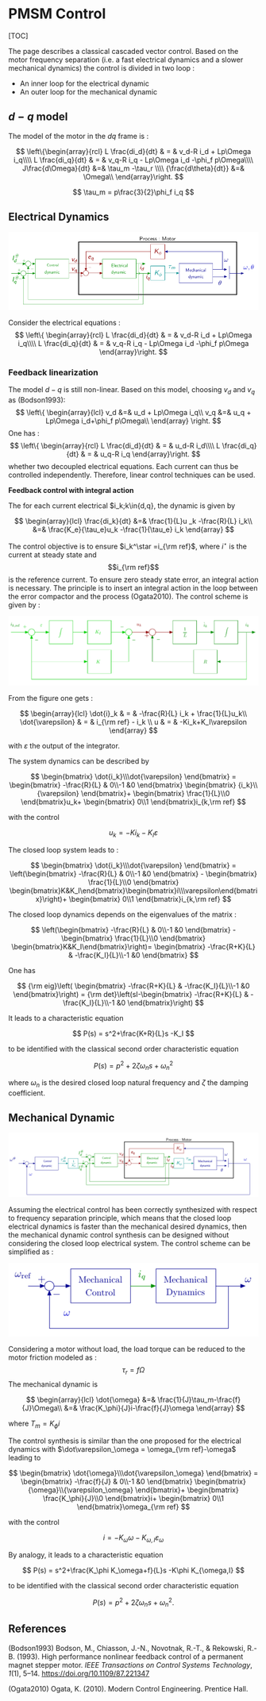 

# PMSM Control

[TOC]

The page describes  a classical cascaded vector control. Based on the motor frequency separation (i.e. a fast electrical dynamics and a slower mechanical dynamics) the control is divided in two loop :

- An inner loop for the electrical dynamic
- An outer loop for the mechanical dynamic

## $d-q$ model

The model of the motor in the $dq$ frame is :

$$
\left\{\begin{array}{rcl}
L \frac{di_d}{dt} & = & v_d-R i_d + Lp\Omega i_q\\\\
L \frac{di_q}{dt} & = & v_q-R i_q - Lp\Omega i_d -\phi_f  p\Omega\\\\
J\frac{d\Omega}{dt} &=& \tau_m -\tau_r \\\\
{\frac{d\theta}{dt}} &=& \Omega\\
\end{array}\right.
$$

$$
\tau_m = p\frac{3}{2}\phi_f  i_q
$$



## Electrical Dynamics

![](../img/PMSM/ElecLoop.png)

Consider the electrical equations : 
$$
\left\{
\begin{array}{rcl}
L \frac{di_d}{dt} & = & v_d-R i_d + Lp\Omega i_q\\\\
L \frac{di_q}{dt} & = & v_q-R i_q - Lp\Omega i_d -\phi_f  p\Omega
\end{array}\right.
$$

### Feedback linearization 

The model $d-q$ is still non-linear. Based on this model, choosing $v_d$ and $v_q$ as \(Bodson1993):
$$
\left\{
\begin{array}{lcl}
v_d &=& u_d + Lp\Omega i_q\\
v_q &=& u_q + Lp\Omega i_d+\phi_f p\Omega\\
\end{array}
\right.
$$
 One has :
$$
\left\{
\begin{array}{rcl}
L \frac{di_d}{dt} & = & u_d-R i_d\\\\
L \frac{di_q}{dt} & = & u_q-R i_q
\end{array}\right.
$$
whether two decoupled electrical equations. Each current can thus be controlled independently. Therefore, linear control techniques can be used. 

**Feedback control with integral action**

The for each current electrical $i_k;k\in{d,q}, the dynamic is given by

$$
\begin{array}{lcl}
\frac{di_k}{dt} &=& \frac{1}{L}u _k -\frac{R}{L} i_k\\
     &=& \frac{K_e}{\tau_e}u_k -\frac{1}{\tau_e} i_k 
\end{array}
$$

The control objective is to ensure $i_k^\star =i_{\rm ref}$, where $i^\star$ is the current at steady state and $$i_{\rm ref}$$ is the reference current. To ensure zero steady state error, an integral action is necessary. The principle is to insert an integral action in the loop between the error compactor and the process \(Ogata2010\). The control scheme is given by :

![Electrical dynamics state feedback](../img/PMSM/ElecFeedback.png)

From the figure one gets :

$$
\begin{array}{lcl}
   \dot{i}_k  & = & -\frac{R}{L} i_k + \frac{1}{L}u_k\\
   \dot{\varepsilon} & = & i_{\rm ref} - i_k \\
   u & = & -Ki_k+K_I\varepsilon
\end{array}
$$

with $\varepsilon$ the output of the integrator.

The system dynamics can be described by

$$
\begin{bmatrix}
\dot{i_k}\\\dot{\varepsilon}
\end{bmatrix} = 
\begin{bmatrix}
-\frac{R}{L} & 0\\-1 &0
\end{bmatrix} \begin{bmatrix}
{i_k}\\{\varepsilon}
\end{bmatrix}+
\begin{bmatrix}
\frac{1}{L}\\0
\end{bmatrix}u_k+
\begin{bmatrix}
0\\1
\end{bmatrix}i_{k,\rm ref}
$$

with the control

$$
u_k  =  -Ki_k-K_I\varepsilon
$$

The closed loop system leads to :

$$
\begin{bmatrix}
\dot{i_k}\\\dot{\varepsilon}
\end{bmatrix} = 
\left(\begin{bmatrix}
-\frac{R}{L} & 0\\-1 &0
\end{bmatrix} -
\begin{bmatrix}
\frac{1}{L}\\0
\end{bmatrix} \begin{bmatrix}K&K_I\end{bmatrix}\begin{bmatrix}i\\\varepsilon\end{bmatrix}\right)+
\begin{bmatrix}
0\\1
\end{bmatrix}i_{k,\rm ref}
$$

The closed loop dynamics depends on the eigenvalues of the matrix :

$$
\left(\begin{bmatrix}
-\frac{R}{L} & 0\\-1 &0
\end{bmatrix} -
\begin{bmatrix}
\frac{1}{L}\\0
\end{bmatrix} \begin{bmatrix}K&K_I\end{bmatrix}\right)= 
\begin{bmatrix}
-\frac{R+K}{L} & -\frac{K_I}{L}\\-1 &0
\end{bmatrix}
$$

One has

$$
{\rm eig}\left(
\begin{bmatrix}
-\frac{R+K}{L} & -\frac{K_I}{L}\\-1 &0
\end{bmatrix}\right) = {\rm det}\left(sI-\begin{bmatrix}
-\frac{R+K}{L} & -\frac{K_I}{L}\\-1 &0
\end{bmatrix}\right)
$$

It leads to a characteristic equation

$$
P(s) = s^2+\frac{K+R}{L}s -K_I
$$

to be identified with the classical second order characteristic equation

$$
P(s) = p^2+2\zeta\omega_n s +\omega_n^2
$$

where $\omega_n$ is the desired closed loop natural frequency and $\zeta$ the damping coefficient.

## Mechanical Dynamic

![](../img/PMSM/MecaLoop.png)

Assuming the electrical control has been correctly synthesized with respect to frequency separation principle, which means that the closed loop electrical dynamics is faster than the mechanical desired dynamics, then the mechanical dynamic control synthesis can be designed without considering the closed loop electrical system. The control scheme can be simplified as :

![](../img/PMSM/MecaControl.png)

Considering a motor without load, the load torque can be reduced to the motor friction modeled as : 
$$
\tau_r = f\Omega
$$
The mechanical dynamic is

$$
\begin{array}{lcl}
\dot{\omega} &=&  \frac{1}{J}\tau_m-\frac{f}{J}\Omega\\
    &=&  \frac{K_\phi}{J}i-\frac{f}{J}\omega
\end{array}
$$

where $T_m = K_\phi i$

The control synthesis is similar than the one proposed for the electrical dynamics with $\dot\varepsilon_\omega = \omega_{\rm ref}-\omega$ leading to

$$
\begin{bmatrix}
\dot{\omega}\\\dot{\varepsilon_\omega}
\end{bmatrix} = 
\begin{bmatrix}
-\frac{f}{J} & 0\\-1 &0
\end{bmatrix} \begin{bmatrix}
{\omega}\\{\varepsilon_\omega}
\end{bmatrix}+
\begin{bmatrix}
\frac{K_\phi}{J}\\0
\end{bmatrix}i+
\begin{bmatrix}
0\\1
\end{bmatrix}\omega_{\rm ref}
$$

with the control

$$
i  =  -K_\omega \omega-K_{\omega,I}\varepsilon_\omega
$$

By analogy, it leads to a characteristic equation

$$
P(s) = s^2+\frac{K_\phi K_\omega+f}{L}s -K\phi K_{\omega,I}
$$

to be identified with the classical second order characteristic equation

$$
P(s) = p^2+2\zeta\omega_n s +\omega_n^2 .
$$

## 

## References

\(Bodson1993) Bodson, M., Chiasson, J.-N., Novotnak, R.-T., & Rekowski, R.-B. (1993). High performance nonlinear feedback control of a permanent magnet stepper motor. *IEEE Transactions on Control Systems Technology*, *1*(1), 5–14. https://doi.org/10.1109/87.221347

\(Ogata2010\) Ogata, K. \(2010\). Modern Control Engineering. Prentice Hall.

